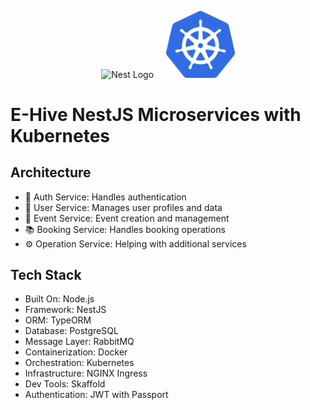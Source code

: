 <p align="center">
  <img src="https://nestjs.com/img/logo-small.svg" width="120" alt="Nest Logo" />&nbsp;&nbsp;&nbsp;&nbsp;
  <img src="https://github.com/kubernetes/kubernetes/raw/master/logo/logo.png" width="110" alt="Kubernetes Logo">
</p>

# E-Hive NestJS Microservices with Kubernetes

## Architecture

- 🔐 Auth Service: Handles authentication
- 👤 User Service: Manages user profiles and data
- 📅 Event Service: Event creation and management
- 📚 Booking Service: Handles booking operations
- ⚙️ Operation Service: Helping with additional services

## Tech Stack

- Built On: Node.js
- Framework: NestJS
- ORM: TypeORM
- Database: PostgreSQL
- Message Layer: RabbitMQ
- Containerization: Docker
- Orchestration: Kubernetes
- Infrastructure: NGINX Ingress
- Dev Tools: Skaffold
- Authentication: JWT with Passport
